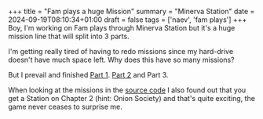 +++
title = "Fam plays a huge Mission"
summary = "Minerva Station"
date = 2024-09-19T08:10:34+01:00
draft = false
tags = ['naev', 'fam plays']
+++
Boy, I'm working on Fam plays through Minerva Station but it's a huge mission line that will split into 3 parts.

I'm getting really tired of having to redo missions since my hard-drive doesn't have much space left. Why does this have so many missions?

But I prevail and finished [Part 1](https://www.youtube.com/watch?v=mY1b0gUF7rA&list=PLoa8A9b-8ZhFvQz0Lh-c6-4tFGsBeVg7z&index=9). [Part 2](https://www.youtube.com/watch?v=hN2xnSFrLKs&list=PLoa8A9b-8ZhFvQz0Lh-c6-4tFGsBeVg7z&index=10) and Part 3.

When looking at the missions in the [source code](https://github.com/naev/naev) I also found out that you get a Station on Chapter 2 (hint: Onion Society) and that's quite exciting, the game never ceases to surprise me.
